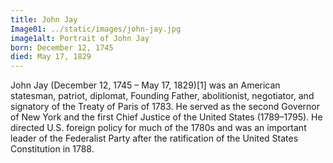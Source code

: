 ```yaml
---
title: John Jay
Image01: ../static/images/john-jay.jpg
image1alt: Portrait of John Jay
born: December 12, 1745
died: May 17, 1829
---
```

John Jay (December 12, 1745 – May 17, 1829)[1] was an American statesman, patriot, diplomat, Founding Father, abolitionist, negotiator, and signatory of the Treaty of Paris of 1783. He served as the second Governor of New York and the first Chief Justice of the United States (1789–1795). He directed U.S. foreign policy for much of the 1780s and was an important leader of the Federalist Party after the ratification of the United States Constitution in 1788.
